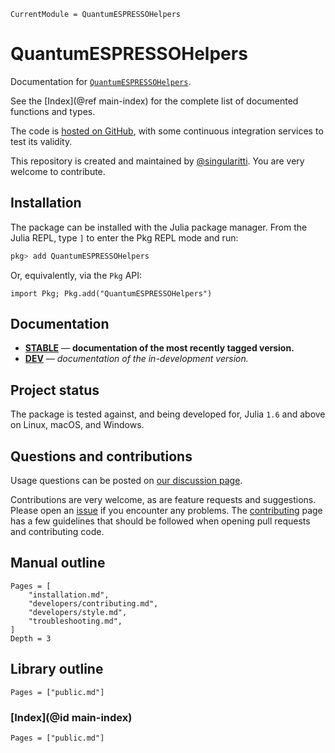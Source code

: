 ```@meta
CurrentModule = QuantumESPRESSOHelpers
```

# QuantumESPRESSOHelpers

Documentation for [`QuantumESPRESSOHelpers`](https://github.com/MineralsCloud/QuantumESPRESSOHelpers.jl).

See the [Index](@ref main-index) for the complete list of documented functions
and types.

The code is [hosted on GitHub](https://github.com/MineralsCloud/QuantumESPRESSOHelpers.jl),
with some continuous integration services to test its validity.

This repository is created and maintained by [@singularitti](https://github.com/singularitti).
You are very welcome to contribute.

## Installation

The package can be installed with the Julia package manager.
From the Julia REPL, type `]` to enter the Pkg REPL mode and run:

```julia
pkg> add QuantumESPRESSOHelpers
```

Or, equivalently, via the `Pkg` API:

```@repl
import Pkg; Pkg.add("QuantumESPRESSOHelpers")
```

## Documentation

- [**STABLE**](https://MineralsCloud.github.io/QuantumESPRESSOHelpers.jl/stable) — **documentation of the most recently tagged version.**
- [**DEV**](https://MineralsCloud.github.io/QuantumESPRESSOHelpers.jl/dev) — _documentation of the in-development version._

## Project status

The package is tested against, and being developed for, Julia `1.6` and above on Linux,
macOS, and Windows.

## Questions and contributions

Usage questions can be posted on
[our discussion page](https://github.com/MineralsCloud/QuantumESPRESSOHelpers.jl/discussions).

Contributions are very welcome, as are feature requests and suggestions. Please open an
[issue](https://github.com/MineralsCloud/QuantumESPRESSOHelpers.jl/issues)
if you encounter any problems. The [contributing](@ref) page has
a few guidelines that should be followed when opening pull requests and contributing code.

## Manual outline

```@contents
Pages = [
    "installation.md",
    "developers/contributing.md",
    "developers/style.md",
    "troubleshooting.md",
]
Depth = 3
```

## Library outline

```@contents
Pages = ["public.md"]
```

### [Index](@id main-index)

```@index
Pages = ["public.md"]
```
